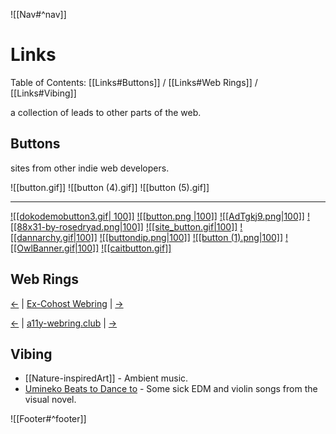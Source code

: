 ![[Nav#^nav]]

# Links
Table of Contents: [[Links#Buttons]] / [[Links#Web Rings]] / [[Links#Vibing]]

a collection of leads to other parts of the web.

## Buttons
sites from other indie web developers.

![[button.gif]] ![[button (4).gif]] ![[button (5).gif]]

---

<a href="https://dokode.moe">![[dokodemobutton3.gif| 100]]</a>
<a href="https://nekonokuni.neocities.org">![[button.png |100]]</a>
<a href="https://oaaky.neocities.org/">![[AdTgkj9.png|100]]</a>
<a href="https://xandra.cc/">![[88x31-by-rosedryad.png|100]]</a>
<a href="https://nomnomnami.com/">![[site_button.gif|100]]</a>
<a href="https://rainstormsinjuly.co/">![[dannarchy.gif|100]]</a>
<a href="https://desertjaguar.casa/">![[buttondip.png|100]]<a>
<a href="https://kalechips.net/">![[button (1).png|100]]</a>
<a href="https://www.beepbird.net/">![[OwlBanner.gif|100]]</a>
<a href="https://caitsith.neocities.org/">![[caitbutton.gif]]</a>
<!--<a href="">![[#]]</a>-->
<!--<a href="">![[#]]</a>-->

## Web Rings
<a href="https://cwr.beesbuzz.biz/redirect?dir=prev&from=https%3A%2F%2Fmaryseph.neocities.org%2F">&larr;</a> &#124; <a href="https://cwr.beesbuzz.biz/">Ex-Cohost Webring</a> &#124; <a href="https://cwr.beesbuzz.biz/redirect?from=https%3A%2F%2Fmaryseph.neocities.org%2F">&rarr;</a>

<nav class="a11y-webring-club" aria-labelledby="a11y-webring-club">
<p><a rel="external" referrerpolicy="strict-origin" href="https://a11y-webring.club/prev">&larr;</a> &#124;
<a rel="external" href="https://a11y-webring.club/">a11y-webring.club</a> &#124;
<a rel="external" referrerpolicy="strict-origin" href="https://a11y-webring.club/next">&rarr;</a>

## Vibing

- [[Nature-inspiredArt]] - Ambient music.
- [Umineko Beats to Dance to](https://open.spotify.com/playlist/5WnPqI707Kjouuz3QQpWRT?si=170747dbe9694c52) - Some sick EDM and violin songs from the visual novel.

![[Footer#^footer]]